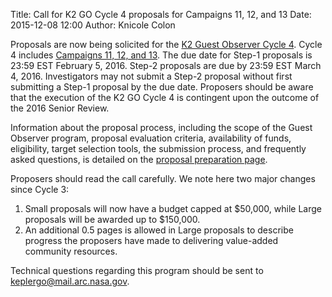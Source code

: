 Title: Call for K2 GO Cycle 4 proposals for Campaigns 11, 12, and 13
Date: 2015-12-08 12:00
Author: Knicole Colon

Proposals are now being solicited for the [K2 Guest Observer Cycle 4](http://nspires.nasaprs.com/external/solicitations/summary.do?method=init&solId={7A635D8E-1B2B-2488-5E0D-5C81471D150B}&path=open).  Cycle 4 includes [Campaigns 11, 12, and 13](/k2-fields.html).  The due date for Step-1 proposals is 23:59 EST February 5, 2016. Step-2 proposals are due by 23:59 EST March 4, 2016.  Investigators may not submit a Step-2 proposal without first submitting a Step-1 proposal by the due date. Proposers should be aware that the execution of the K2 GO Cycle 4 is contingent upon the outcome of the 2016 Senior Review.

Information about the proposal process, including the scope of the Guest Observer program, proposal evaluation criteria, availability of funds, eligibility, target selection tools, the submission process, and frequently asked questions, is detailed on the [proposal preparation page](/k2-proposing-targets.html).

Proposers should read the call carefully. We note here two major changes since Cycle 3:

1. Small proposals will now have a budget capped at $50,000, while Large proposals will be awarded up to $150,000.
2. An additional 0.5 pages is allowed in Large proposals to describe progress the proposers have made to delivering value-added community resources.

Technical questions regarding this program should be sent to <a href="keplergo@mail.arc.nasa.gov">keplergo@mail.arc.nasa.gov</a>.
